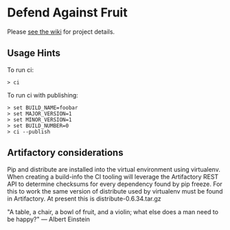 Defend Against Fruit
====================

Please [see the wiki](https://github.com/teamfruit/defend_against_fruit/wiki) for project details.


Usage Hints
-----------
To run ci:

    > ci

To run ci with publishing:

    > set BUILD_NAME=foobar
    > set MAJOR_VERSION=1
    > set MINOR_VERSION=1
    > set BUILD_NUMBER=0
    > ci --publish

Artifactory considerations
--------------------------
Pip and distribute are installed into the virtual environment using virtualenv.
When creating a build-info the CI tooling will leverage the Artifactory REST API
to determine checksums for every dependency found by pip freeze. For this to work
the same version of distribute used by virtualenv must be found in Artifactory.
At present this is distribute-0.6.34.tar.gz


"A table, a chair, a bowl of fruit, and a violin; what else does a man need to be happy?" — Albert Einstein

